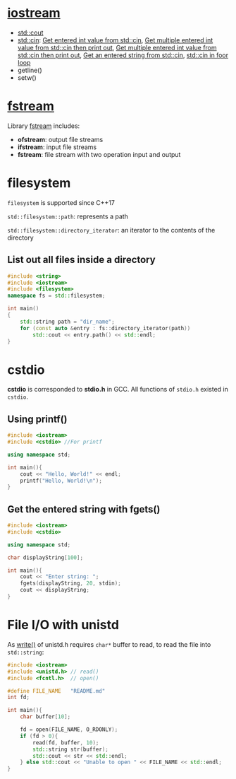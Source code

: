 # [iostream](iostream)

* [std::cout](iostream.md#stdcout)
* [std::cin](iostream.md#stdcin): [Get entered int value from std::cin](), [Get multiple entered int value from std::cin then print out](iostream.md#get-multiple-entered-int-value-from-stdcin-then-print-out), [Get multiple entered int value from std::cin then print out](iostream.md#get-multiple-entered-int-value-from-stdcin-then-print-out), [Get an entered string from std::cin](), [std::cin in foor loop](iostream.md#stdcin-in-foor-loop)
* getline()
* setw()

# [fstream](fstream)

Library [fstream](fstream) includes:

* **ofstream**: output file streams
* **ifstream**: input file streams
* **fstream**: file stream with two operation input and output

# filesystem

``filesystem`` is supported since C++17

``std::filesystem::path``: represents a path

``std::filesystem::directory_iterator``: an iterator to the contents of the directory

## List out all files inside a directory

```cpp
#include <string>
#include <iostream>
#include <filesystem>
namespace fs = std::filesystem;

int main()
{
    std::string path = "dir_name";
    for (const auto &entry : fs::directory_iterator(path))
        std::cout << entry.path() << std::endl;
}
```
# cstdio

**cstdio** is corresponded to **stdio.h** in GCC. All functions of ``stdio.h`` existed in ``cstdio``.

## Using printf()

```cpp
#include <iostream>
#include <cstdio> //For printf

using namespace std;

int main(){
	cout << "Hello, World!" << endl;
    printf("Hello, World!\n");
}
```

## Get the entered string with fgets()

```cpp
#include <iostream>
#include <cstdio>

using namespace std;

char displayString[100];

int main(){
	cout << "Enter string: ";
	fgets(displayString, 20, stdin);
	cout << displayString;
}
```
# File I/O with unistd

As [write()](https://github.com/TranPhucVinh/C/blob/master/Physical%20layer/File%20IO/System%20call/README.md#fundamental-concepts) of unistd.h requires ``char*`` buffer to read, to read the file into ``std::string``:
```cpp
#include <iostream>
#include <unistd.h> // read()
#include <fcntl.h>  // open()

#define FILE_NAME   "README.md"
int fd;

int main(){
    char buffer[10];

    fd = open(FILE_NAME, O_RDONLY);
    if (fd > 0){
        read(fd, buffer, 10);
        std::string str(buffer);
        std::cout << str << std::endl;
    } else std::cout << "Unable to open " << FILE_NAME << std::endl;
}
```
